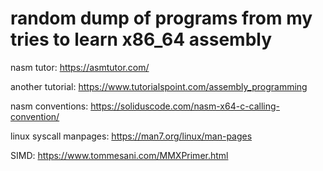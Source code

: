 # random dump of programs from my tries to learn x86_64 assembly 

nasm tutor:
https://asmtutor.com/

another tutorial:
https://www.tutorialspoint.com/assembly_programming

nasm conventions:
https://soliduscode.com/nasm-x64-c-calling-convention/

linux syscall manpages:
https://man7.org/linux/man-pages

SIMD: https://www.tommesani.com/MMXPrimer.html
